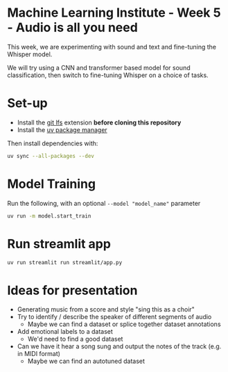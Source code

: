 # Machine Learning Institute - Week 5 - Audio is all you need

This week, we are experimenting with sound and text and fine-tuning the Whisper model.

We will try using a CNN and transformer based model for sound classification, then switch to fine-tuning Whisper on a choice of tasks.

# Set-up

* Install the [git lfs](https://git-lfs.com/) extension **before cloning this repository**
* Install the [uv package manager](https://docs.astral.sh/uv/getting-started/installation/)

Then install dependencies with:

```bash
uv sync --all-packages --dev
```

# Model Training

Run the following, with an optional `--model "model_name"` parameter

```bash
uv run -m model.start_train
```

# Run streamlit app

```bash
uv run streamlit run streamlit/app.py
```

# Ideas for presentation

* Generating music from a score and style "sing this as a choir"
* Try to identify / describe the speaker of different segments of audio
  * Maybe we can find a dataset or splice together dataset annotations
* Add emotional labels to a dataset
  * We'd need to find a good dataset
* Can we have it hear a song sung and output the notes of the track (e.g. in MIDI format)
  * Maybe we can find an autotuned dataset